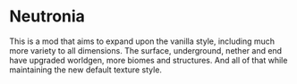 # Neutronia

This is a mod that aims to expand upon the vanilla style, including much more variety to all dimensions. The surface, underground, nether and end have upgraded worldgen, more biomes and structures. And all of that while maintaining the new default texture style.
